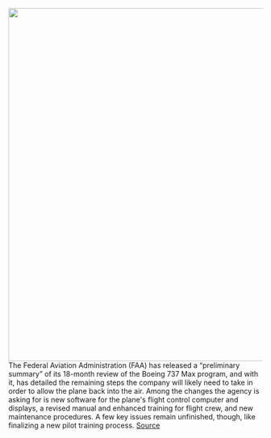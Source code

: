 <img src='https://cdn.vox-cdn.com/thumbor/PoYTkPUFIt4XkWp6ZZYRa1jFhWs=/0x0:6000x4000/1200x800/filters:focal(2520x1520:3480x2480)/cdn.vox-cdn.com/uploads/chorus_image/image/67150959/1177642790.jpg.0.jpg' width='700px' /><br/>
The Federal Aviation Administration (FAA) has released a “preliminary summary” of its 18-month review of the Boeing 737 Max program, and with it, has detailed the remaining steps the company will likely need to take in order to allow the plane back into the air. Among the changes the agency is asking for is new software for the plane's flight control computer and displays, a revised manual and enhanced training for flight crew, and new maintenance procedures. A few key issues remain unfinished, though, like finalizing a new pilot training process.
<a href='https://www.theverge.com/2020/8/3/21353257/faa-review-instructions-boeing-737-fly-crash-fatal-mcas'> Source <a/>